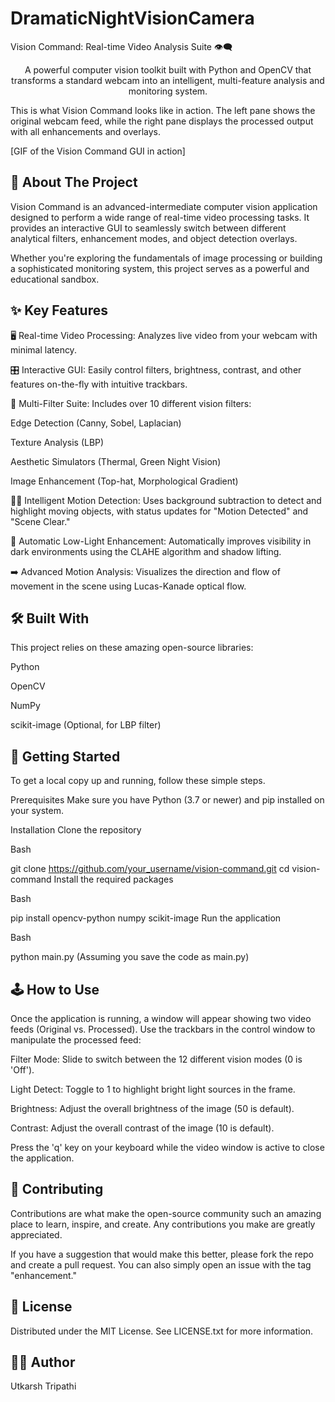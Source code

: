 # DramaticNightVisionCamera
Vision Command: Real-time Video Analysis Suite 👁️‍🗨️
<div align="center">

A powerful computer vision toolkit built with Python and OpenCV that transforms a standard webcam into an intelligent, multi-feature analysis and monitoring system.

</div>

This is what Vision Command looks like in action. The left pane shows the original webcam feed, while the right pane displays the processed output with all enhancements and overlays.

[GIF of the Vision Command GUI in action]

## 📖 About The Project
Vision Command is an advanced-intermediate computer vision application designed to perform a wide range of real-time video processing tasks. It provides an interactive GUI to seamlessly switch between different analytical filters, enhancement modes, and object detection overlays.

Whether you're exploring the fundamentals of image processing or building a sophisticated monitoring system, this project serves as a powerful and educational sandbox.

## ✨ Key Features
🖥️ Real-time Video Processing: Analyzes live video from your webcam with minimal latency.

🎛️ Interactive GUI: Easily control filters, brightness, contrast, and other features on-the-fly with intuitive trackbars.

🎨 Multi-Filter Suite: Includes over 10 different vision filters:

Edge Detection (Canny, Sobel, Laplacian)

Texture Analysis (LBP)

Aesthetic Simulators (Thermal, Green Night Vision)

Image Enhancement (Top-hat, Morphological Gradient)

🏃‍♂️ Intelligent Motion Detection: Uses background subtraction to detect and highlight moving objects, with status updates for "Motion Detected" and "Scene Clear."

🌙 Automatic Low-Light Enhancement: Automatically improves visibility in dark environments using the CLAHE algorithm and shadow lifting.

➡️ Advanced Motion Analysis: Visualizes the direction and flow of movement in the scene using Lucas-Kanade optical flow.

## 🛠️ Built With
This project relies on these amazing open-source libraries:

Python

OpenCV

NumPy

scikit-image (Optional, for LBP filter)

## 🚀 Getting Started
To get a local copy up and running, follow these simple steps.

Prerequisites
Make sure you have Python (3.7 or newer) and pip installed on your system.

Installation
Clone the repository

Bash

git clone https://github.com/your_username/vision-command.git
cd vision-command
Install the required packages

Bash

pip install opencv-python numpy scikit-image
Run the application

Bash

python main.py
(Assuming you save the code as main.py)

## 🕹️ How to Use
Once the application is running, a window will appear showing two video feeds (Original vs. Processed). Use the trackbars in the control window to manipulate the processed feed:

Filter Mode: Slide to switch between the 12 different vision modes (0 is 'Off').

Light Detect: Toggle to 1 to highlight bright light sources in the frame.

Brightness: Adjust the overall brightness of the image (50 is default).

Contrast: Adjust the overall contrast of the image (10 is default).

Press the 'q' key on your keyboard while the video window is active to close the application.

## 🤝 Contributing
Contributions are what make the open-source community such an amazing place to learn, inspire, and create. Any contributions you make are greatly appreciated.

If you have a suggestion that would make this better, please fork the repo and create a pull request. You can also simply open an issue with the tag "enhancement."

## 📜 License
Distributed under the MIT License. See LICENSE.txt for more information.

## 👨‍💻 Author
Utkarsh Tripathi
